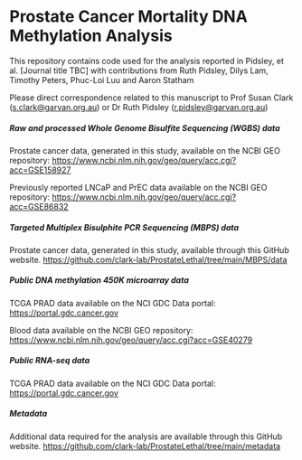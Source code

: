 # Prostate Cancer Mortality DNA Methylation Analysis
This repository contains code used for the analysis reported in Pidsley, et al. [Journal title TBC] with  contributions from Ruth Pidsley, Dilys Lam, Timothy Peters, Phuc-Loi Luu and Aaron Statham

Please direct correspondence related to this manuscript to Prof Susan Clark (s.clark@garvan.org.au) or Dr Ruth Pidsley (r.pidsley@garvan.org.au)


##### Raw and processed Whole Genome Bisulfite Sequencing (WGBS) data
Prostate cancer data, generated in this study, available on the NCBI GEO repository:
https://www.ncbi.nlm.nih.gov/geo/query/acc.cgi?acc=GSE158927

Previously reported LNCaP and PrEC data available on the NCBI GEO repository:
https://www.ncbi.nlm.nih.gov/geo/query/acc.cgi?acc=GSE86832 


##### Targeted Multiplex Bisulphite PCR Sequencing (MBPS) data 
Prostate cancer data, generated in this study, available through this GitHub website.
https://github.com/clark-lab/ProstateLethal/tree/main/MBPS/data

##### Public DNA methylation 450K microarray data
TCGA PRAD data available on the NCI GDC Data portal:
https://portal.gdc.cancer.gov 

Blood data available on the NCBI GEO repository: 
https://www.ncbi.nlm.nih.gov/geo/query/acc.cgi?acc=GSE40279 


##### Public RNA-seq data
TCGA PRAD data available on the NCI GDC Data portal:
https://portal.gdc.cancer.gov 


##### Metadata
Additional data required for the analysis are available through this GitHub website.
https://github.com/clark-lab/ProstateLethal/tree/main/metadata



